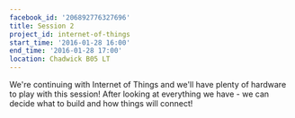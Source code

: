 ```yaml
---
facebook_id: '206892776327696'
title: Session 2
project_id: internet-of-things
start_time: '2016-01-28 16:00'
end_time: '2016-01-28 17:00'
location: Chadwick B05 LT
---
```


We're continuing with Internet of Things and we'll have plenty of hardware to play with this session! After looking at everything we  have - we can decide what to build and how things will connect!
